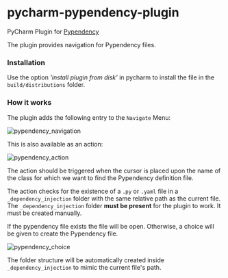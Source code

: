 # pycharm-pypendency-plugin
PyCharm Plugin for [Pypendency](https://pypi.org/project/pypendency/)

The plugin provides navigation for Pypendency files.

### Installation
Use the option *'install plugin from disk'* in pycharm to install the file in the `build/distributions` folder.

### How it works
The plugin adds the following entry to the `Navigate` Menu:

![pypendency_navigation](https://user-images.githubusercontent.com/33334531/99075928-95110f00-25ba-11eb-9a52-b840f7505f3b.png)

This is also available as an action:

![pypendency_action](https://user-images.githubusercontent.com/33334531/99076020-c1c52680-25ba-11eb-9d96-7c369c465eb1.png)

The action should be triggered when the cursor is placed upon the name of the class for which we want to find the Pypendency definition file.

The action checks for the existence of a `.py` or `.yaml` file in a `_dependency_injection` folder with the same relative path as the current file.
The `_dependency_injection` folder **must be present** for the plugin to work. It must be created manually.

If the pypendency file exists the file will be open. Otherwise, a choice will be given to create the Pypendency file. 

![pypendency_choice](https://user-images.githubusercontent.com/33334531/99076339-444de600-25bb-11eb-92d8-9453cc2a5e25.png)

The folder structure will be automatically created inside `_dependency_injection` to mimic the current file's path.
